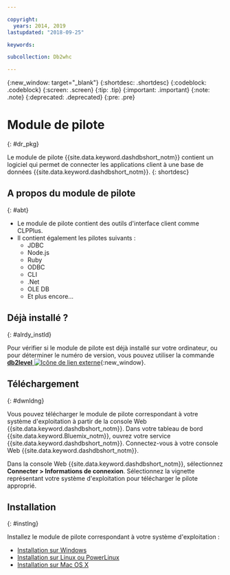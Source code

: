 ```yaml
---

copyright:
  years: 2014, 2019
lastupdated: "2018-09-25"

keywords:

subcollection: Db2whc

---
```


<!-- Attribute definitions --> 
{:new_window: target="_blank"}
{:shortdesc: .shortdesc}
{:codeblock: .codeblock}
{:screen: .screen}
{:tip: .tip}
{:important: .important}
{:note: .note}
{:deprecated: .deprecated}
{:pre: .pre}

# Module de pilote
{: #dr_pkg}

Le module de pilote {{site.data.keyword.dashdbshort_notm}} contient un logiciel qui permet de connecter les applications client à une base de données {{site.data.keyword.dashdbshort_notm}}. 
{: shortdesc}

## A propos du module de pilote
{: #abt}

- Le module de pilote contient des outils d'interface client comme CLPPlus.
- Il contient également les pilotes suivants : 
  - JDBC
  - Node.js
  - Ruby
  - ODBC
  - CLI
  - .Net
  - OLE DB
  - Et plus encore...

## Déjà installé ?
{: #alrdy_instld}

Pour vérifier si le module de pilote est déjà installé sur votre ordinateur, ou pour déterminer le numéro de version, vous pouvez utiliser la commande [**db2level** ![Icône de lien externe](../../../icons/launch-glyph.svg "Icône de lien externe")](https://www.ibm.com/support/knowledgecenter/SS6NHC/com.ibm.swg.im.dashdb.admin.cmd.doc/doc/r0009195.html){:new_window}.

## Téléchargement
{: #dwnldng}

Vous pouvez télécharger le module de pilote correspondant à votre système d'exploitation à partir de la console Web {{site.data.keyword.dashdbshort_notm}}. Dans votre tableau de bord {{site.data.keyword.Bluemix_notm}}, ouvrez votre service {{site.data.keyword.dashdbshort_notm}}. Connectez-vous à votre console Web {{site.data.keyword.dashdbshort_notm}}.

Dans la console Web {{site.data.keyword.dashdbshort_notm}}, sélectionnez **Connecter > Informations de connexion**. Sélectionnez la vignette représentant votre système d'exploitation pour télécharger le pilote approprié.

## Installation
{: #instlng}

Installez le module de pilote correspondant à votre système d'exploitation :
- [Installation sur Windows](/docs/services/Db2whc/connecting/install_win.html)
- [Installation sur Linux ou PowerLinux](/docs/services/Db2whc/connecting/install_linux.html)
- [Installation sur Mac OS X](/docs/services/Db2whc/connecting/install_mac.html)

<!-- ## Configuring

To connect local applications or client tools to your {{site.data.keyword.dashdbshort_notm}} database, [configure your environment for your Db2 database](driver_pkg_cfg.html). -->


